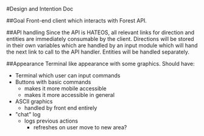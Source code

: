 #Design and Intention Doc

##Goal
Front-end client which interacts with Forest API.

##API handling
Since the API is HATEOS, all relevant links for direction and entities are immediately consumable by the client. Directions will be stored in their own variables which are handled by an input module which will hand the next link to call to the API handler. Entities will be handled separately.

##Appearance
Terminal like appearance with some graphics.
Should have:

  - Terminal which user can input commands
  - Buttons with basic commands
    - makes it more mobile accessible
    - makes it more accessible in general
  - ASCII graphics
    - handled by front end entirely
  - "chat" log
    - logs previous actions
      - refreshes on user move to new area?
